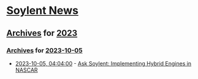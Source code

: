# [Soylent News](../../../README.md)

## [Archives](../../index.md) for [2023](../index.md)

### [Archives](../../index.md) for [2023-10-05](index.md)

* [2023-10-05, 04:04:00](https://soylentnews.org/article.pl?sid=23/10/04/1956240&from=rss) - [Ask Soylent: Implementing Hybrid Engines in NASCAR](https://soylentnews.org/article.pl?sid=23/10/04/1956240&from=rss)
